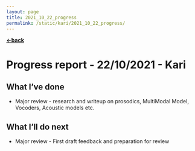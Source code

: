```yaml
---
layout: page
title: 2021_10_22_progress
permalink: /static/kari/2021_10_22_progress/
---
```


[**<-back**](/static/kari)  

# Progress report - 22/10/2021 - Kari

## What I’ve done
- Major review - research and writeup on prosodics, MultiModal Model, Vocoders, Acoustic models etc.

## What I’ll do next
- Major review - First draft feedback and preparation for review